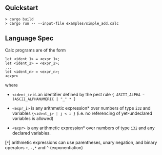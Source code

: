 ## Quickstart

```
> cargo build
> cargo run -- --input-file examples/simple_add.calc

```


## Language Spec

Calc programs are of the form

```
let <ident_1> = <expr_1>;
let <ident_2> = <expr_2>;
...
let <ident_n> = <expr_n>;
<expr>
```

where

- `<ident_i>` is an identifier defined by the pest rule `{ ASCII_ALPHA ~ (ASCII_ALPHANUMERIC | "_" * }`

- `<expr_i>` is any arithmetic expression* over numbers of type `i32` and variables `{<ident_j> | j < i }` (i.e. no referencing of yet-undeclared variables is allowed)

- `<expr>` is any arithmetic expression* over numbers of type `i32` and any declared variables.


[`*`] arithmetic expressions can use parentheses, unary negation, and binary operators `+,-,*` and `^` (exponentiation)